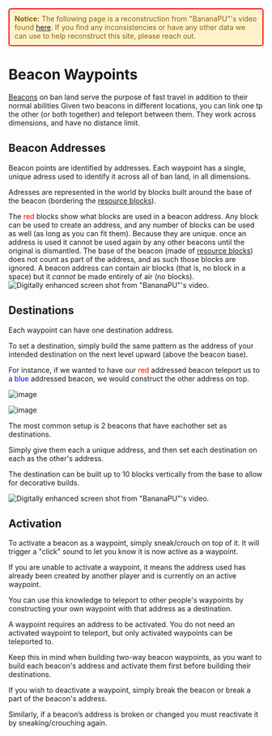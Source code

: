 <div style="border: 2px solid red; padding: 10px; background-color: #fff3cd; color: #856404; border-radius: 5px; margin-bottom: 15px;"><strong>Notice:</strong> The following page is a reconstruction from "BananaPU"'s video found <a href="https://youtu.be/KWSGOaNnX_w?t=334" target="_blank">here</a>. If you find any inconsistencies or have any other data we can use to help reconstruct this site, please reach out.</div>


# Beacon Waypoints
[Beacons](beacons.md) on ban land serve the purpose of fast travel in addition to their normal abilities
Given two beacons in different locations, you can link one tp the other (or both together) and teleport between them.
They work across dimensions, and have no distance limit.

## Beacon Addresses
Beacon points are identified by addresses. Each waypoint has a single, unique adress used to identify it across all of ban land, in all dimensions.

Adresses are represented in the world by blocks built around the base of the beacon (bordering the [resource blocks]()).

The <span style="color: red;">red</span> blocks show what blocks are used in a beacon address. Any block can be used to create an address, and any number of blocks can be used as well (as long as you can fit them). Because they are unique. once an address is used it cannot be used again by any other beacons until the original is dismantled. The base of the beacon (made of [resource blocks]()) does not count as part of the address, and as such those blocks are ignored. A beacon address can contain air blocks (that is, no block in a space) but it _cannot_ be made entirely of air (no blocks). ![Digitally enhanced screen shot from "BananaPU"'s video.](https://github.com/user-attachments/assets/0511226d-fa6c-49bd-b577-092d95d61e3a)


## Destinations
Each waypoint can have one destination address.

To set a destination, simply build the same pattern as the address of your intended destination on the next level upward (above the beacon base).

For instance, if we wanted to have our <span style="color: red;">red</span> addressed beacon teleport us to a <span style="color: blue;">blue</span> addressed beacon, we would construct the other address on top.

![image](https://github.com/user-attachments/assets/68673546-67de-44f3-bda3-6b44a1c8a9fc) 

![image](https://github.com/user-attachments/assets/88122bd7-42d2-49fb-8667-9844ae810a86)



The most common setup is 2 beacons that have eachother set as destinations.

Simply give them each a unique address, and then set each destination on each as the other's address.

The destination can be built up to 10 blocks vertically from the base to allow for decorative builds.

![Digitally enhanced screen shot from "BananaPU"'s video.](https://github.com/user-attachments/assets/340861db-ecb5-4461-9e8e-32c9f69b8108)



## Activation
To activate a beacon as a waypoint, simply sneak/crouch on top of it. It will trigger a "click" sound to let you know it is now active as a waypoint.

If you are unable to activate a waypoint, it means the address used has already been created by another player and is currently on an active waypoint.

You can use this knowledge to teleport to other people's waypoints by constructing your own waypoint with that address as a destination.

A waypoint requires an address to be activated. You do not need an activated waypoint to teleport, but only activated waypoints can be teleported to.

Keep this in mind when building two-way beacon waypoints, as you want to build each beacon's address and activate them first before building their destinations.

If you wish to deactivate a waypoint, simply break the beacon or break a part of the beacon's address.

Similarly, if a beacon’s address is broken or changed you must reactivate it by sneaking/crouching again.
